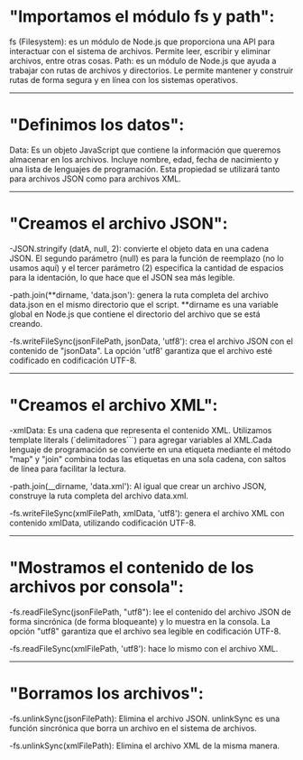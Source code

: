 # "Importamos el módulo fs y path":

fs (Filesystem): es un módulo de Node.js que proporciona una API para interactuar con el sistema de archivos.
Permite leer, escribir y eliminar archivos, entre otras cosas.
Path: es un módulo de Node.js que ayuda a trabajar con rutas de archivos y directorios.
Le permite mantener y construir rutas de forma segura y en línea con los sistemas operativos.

---

# "Definimos los datos":

Data: Es un objeto JavaScript que contiene la información que queremos almacenar en los archivos.
Incluye nombre, edad, fecha de nacimiento y una lista de lenguajes de programación.
Esta propiedad se utilizará tanto para archivos JSON como para archivos XML.

---

# "Creamos el archivo JSON":

-JSON.stringify (datA, null, 2): convierte el objeto data en una cadena JSON.
El segundo parámetro (null) es para la función de reemplazo (no lo usamos aquí) y el tercer parámetro (2) especifica
la cantidad de espacios para la identación, lo que hace que el JSON sea más legible.

-path.join(**dirname, 'data.json'): genera la ruta completa del archivo data.json en el mismo directorio que
el script. **dirname es una variable global en Node.js que contiene el directorio del archivo que se está creando.

-fs.writeFileSync(jsonFilePath, jsonData, 'utf8'): crea el archivo JSON con el contenido de "jsonData".
La opción 'utf8' garantiza que el archivo esté codificado en codificación UTF-8.

---

# "Creamos el archivo XML":

-xmlData: Es una cadena que representa el contenido XML. Utilizamos template literals (`delimitadores```) para agregar variables
al XML.Cada lenguaje de programación se convierte en una etiqueta <language> mediante
el método "map" y "join" combina todas las etiquetas en una sola cadena, con saltos de línea para facilitar la lectura.

-path.join(\_\_dirname, 'data.xml'): Al igual que crear un archivo JSON, construye la ruta completa del archivo data.xml.

-fs.writeFileSync(xmlFilePath, xmlData, 'utf8'): genera el archivo XML con contenido xmlData, utilizando codificación UTF-8.

---

# "Mostramos el contenido de los archivos por consola":

-fs.readFileSync(jsonFilePath, "utf8"): lee el contenido del archivo JSON de forma sincrónica (de forma bloqueante) y
lo muestra en la consola. La opción "utf8" garantiza que el archivo sea legible en codificación UTF-8.

-fs.readFileSync(xmlFilePath, 'utf8'): hace lo mismo con el archivo XML.

---

# "Borramos los archivos":

-fs.unlinkSync(jsonFilePath): Elimina el archivo JSON. unlinkSync es una función sincrónica que borra un archivo en el sistema
de archivos.

-fs.unlinkSync(xmlFilePath): Elimina el archivo XML de la misma manera.
